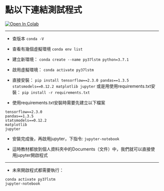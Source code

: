 # 點以下連結測試程式


[![Open In Colab](https://colab.research.google.com/assets/colab-badge.svg)](https://colab.research.google.com/github/maloyang/lstm_test/)

----

- 查版本 `conda -V`

- 查看有幾個虛擬環境 `conda env list`

- 建立新環境： `conda create --name py37lstm python=3.7.1`

- 啟用虛擬環境： `conda activate py37lstm`

- 直接安裝： `pip install tensorflow==2.3.0 pandas==1.3.5 statsmodels==0.12.2 matplotlib jupyter`
或是用使用requirements.txt安裝： `pip install -r requirements.txt`
- 使用requirements.txt安裝時需要先建立以下檔案
```
tensorflow==2.3.0
pandas==1.3.5
statsmodels==0.12.2
matplotlib
jupyter
```

- 安裝完成後，再啟用jupyter，下指令: `jupyter-notebook`

- 這時教材都放到個人資料夾中的Documents（文件）中，我們就可以直接使用jupyter開啟程式

----
- 未來開啟程式都需要執行：
```
conda activate py37lstm
jupyter-notebook
```
